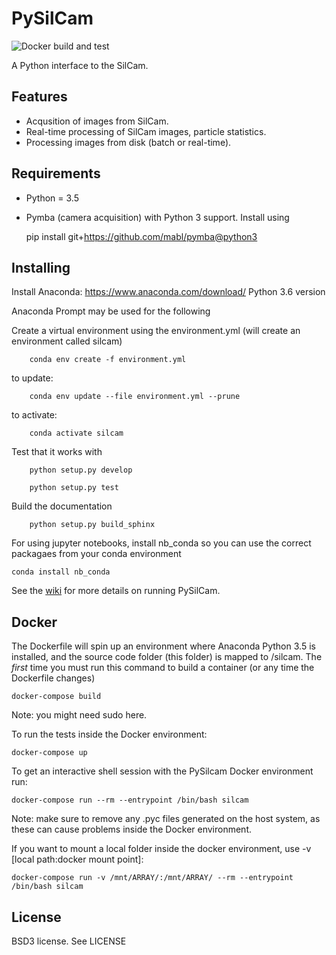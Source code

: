 PySilCam
===============================
![Docker build and test](https://github.com/emlynjdavies/PySilCam/workflows/Docker%20build%20and%20test/badge.svg)

A Python interface to the SilCam.

Features
--------

* Acqusition of images from SilCam.
* Real-time processing of SilCam images, particle statistics.
* Processing images from disk (batch or real-time).

Requirements
------------------

* Python = 3.5

* Pymba (camera acquisition) with Python 3 support. Install using

    pip install git+https://github.com/mabl/pymba@python3


Installing
----------
Install Anaconda:  https://www.anaconda.com/download/ Python 3.6 version

Anaconda Prompt may be used for the following

Create a virtual environment using the environment.yml (will create an environment called silcam)

```
    conda env create -f environment.yml
```

to update:

```
    conda env update --file environment.yml --prune

```

to activate: 

```
    conda activate silcam
```

Test that it works with

```
    python setup.py develop
```

```
    python setup.py test
```


Build the documentation

```
    python setup.py build_sphinx
```

For using jupyter notebooks, install nb_conda so you can use the correct packagaes from your conda environment

```
conda install nb_conda
```

See the [wiki](https://github.com/emlynjdavies/PySilCam/wiki) for more details on running PySilCam.


Docker
------
The Dockerfile will spin up an environment where Anaconda Python 3.5 is installed, and the source code folder (this folder) is mapped to /silcam. The _first_ time you must run this command to build a container (or any time the Dockerfile changes)

    docker-compose build

Note: you might need sudo here.

To run the tests inside the Docker environment:

    docker-compose up

To get an interactive shell session with the PySilcam Docker environment run:

    docker-compose run --rm --entrypoint /bin/bash silcam

Note: make sure to remove any .pyc files generated on the host system, as these can cause problems inside the Docker environment.

If you want to mount a local folder inside the docker environment, use -v [local path:docker mount point]:

    docker-compose run -v /mnt/ARRAY/:/mnt/ARRAY/ --rm --entrypoint /bin/bash silcam


License
-------

BSD3 license. See LICENSE
